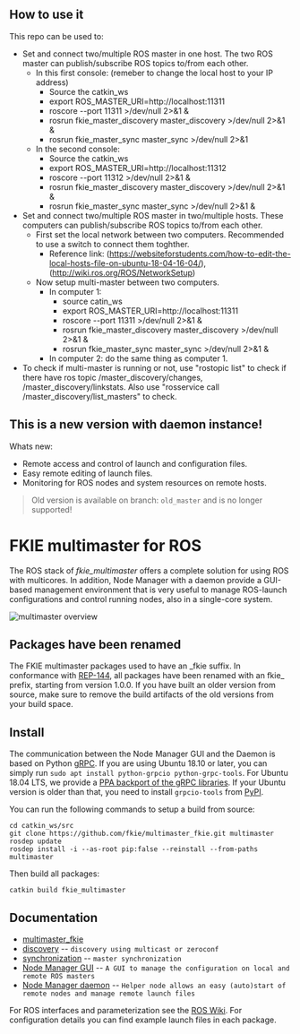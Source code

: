 ## How to use it
This repo can be used to:
  * Set and connect two/multiple ROS master in one host. The two ROS master can publish/subscribe ROS topics to/from each other.
    * In this first console: (remeber to change the local host to your IP address)
      * Source the catkin_ws
      * export ROS_MASTER_URI=http://localhost:11311 
      * roscore --port 11311 >/dev/null 2>&1 &
      * rosrun fkie_master_discovery master_discovery >/dev/null 2>&1 &
      * rosrun fkie_master_sync master_sync >/dev/null 2>&1 
    * In the second console:
      * Source the catkin_ws
      * export ROS_MASTER_URI=http://localhost:11312
      * roscore --port 11312 >/dev/null 2>&1 &
      * rosrun fkie_master_discovery master_discovery >/dev/null 2>&1 &
      * rosrun fkie_master_sync master_sync >/dev/null 2>&1 &
  * Set and connect two/multiple ROS master in two/multiple hosts. These computers can publish/subscribe ROS topics to/from each other.
    * First set the local network between two computers. Recommended to use a switch to connect them toghther. 
      * Reference link: (https://websiteforstudents.com/how-to-edit-the-local-hosts-file-on-ubuntu-18-04-16-04/), (http://wiki.ros.org/ROS/NetworkSetup)
    * Now setup multi-master between two computers. 
      * In computer 1: 
        *  source catin_ws
        *  export ROS_MASTER_URI=http://localhost:11311 
        *  roscore --port 11311 >/dev/null 2>&1 &
        *  rosrun fkie_master_discovery master_discovery >/dev/null 2>&1 &
        *  rosrun fkie_master_sync master_sync >/dev/null 2>&1 &
      * In computer 2: do the same thing as computer 1.
  * To check if multi-master is running or not, use "rostopic list" to check if there have ros topic /master_discovery/changes, /master_discovery/linkstats. Also use "rosservice call /master_discovery/list_masters" to check.

## This is a new version with daemon instance!
Whats new:

 * Remote access and control of launch and configuration files.
 * Easy remote editing of launch files.
 * Monitoring for ROS nodes and system resources on remote hosts.

> Old version is available on branch: `old_master` and is no longer supported!

# FKIE multimaster for ROS

The ROS stack of *fkie_multimaster* offers a complete solution for using ROS with multicores.
In addition, Node Manager with a daemon provide a GUI-based management environment that is very useful to manage ROS-launch configurations and control running nodes, also in a single-core system.

![multimaster overview](multimaster_overview.png)

## Packages have been renamed

The FKIE multimaster packages used to have an \_fkie suffix. In conformance with [REP-144](http://www.ros.org/reps/rep-0144.html), all packages have been renamed with an fkie\_ prefix, starting from version 1.0.0.
If you have built an older version from source, make sure to remove the build artifacts of the old versions from your build space.

## Install

The communication between the Node Manager GUI and the Daemon is based on Python [gRPC](https://grpc.io/). If you are using Ubuntu 18.10 or later, you can simply run `sudo apt install python-grpcio python-grpc-tools`. For Ubuntu 18.04 LTS, we provide a [PPA backport of the gRPC libraries](https://launchpad.net/~roehling/+archive/ubuntu/grpc). If your Ubuntu version is older than that, you need to install `grpcio-tools` from [PyPI](https://pypi.org/project/grpcio-tools/).

You can run the following commands to setup a build from source:

```
cd catkin_ws/src
git clone https://github.com/fkie/multimaster_fkie.git multimaster
rosdep update
rosdep install -i --as-root pip:false --reinstall --from-paths multimaster
```

Then build all packages:
```
catkin build fkie_multimaster
```

## Documentation

* [multimaster\_fkie](http://fkie.github.io/multimaster_fkie)
* [discovery](http://fkie.github.io/multimaster_fkie/master_discovery.html) -- `discovery using multicast or zeroconf`
* [synchronization](http://fkie.github.io/multimaster_fkie/master_sync.html) -- `master synchronization`
* [Node Manager GUI](http://fkie.github.io/multimaster_fkie/node_manager.html) -- `A GUI to manage the configuration on local and remote ROS masters`
* [Node Manager daemon](http://fkie.github.io/multimaster_fkie/node_manager_daemon.html) -- `Helper node allows an easy (auto)start of remote nodes and manage remote launch files`

For ROS interfaces and parameterization see the [ROS Wiki](http://www.ros.org/wiki/multimaster_fkie). For configuration details you can find example launch files in each package.


